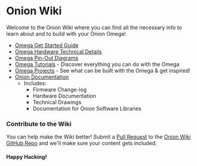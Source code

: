 # Onion Wiki


Welcome to the Onion Wiki where you can find all the necessary info to learn about and to build with your Onion Omega!

* [Omega Get Started Guide](./Get-Started)
* [Omega Hardware Technical Details](./Documentation/Hardware/Omega-Hardware)
* [Omega Pin-Out Diagrams](./Documentation/Hardware/Pinout-Diagram)
* [Omega Tutorials](./Tutorials/Contents) - Discover everything you can do with the Omega
* [Omega Projects](./Projects/Contents) - See what can be built with the Omega & get inspired!
* [Onion Documentation](./Documentation/Contents)
  * Includes:
    * Firmware Change-log
    * Hardware Documentation
    * Technical Drawings
    * Documentation for Onion Software Libraries


### Contribute to the Wiki

You can help make the Wiki better! Submit a [Pull Request](https://help.github.com/articles/creating-a-pull-request/) to the [Onion Wiki GitHub Repo](https://github.com/OnionIoT/wiki) and we'll make sure your content gets included.



#### Happy Hacking!

